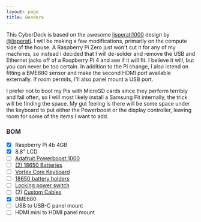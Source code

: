 ```yaml
---
layout: page
title: Bender4
---
```


This CyberDeck is based on the awesome [lisperati1000]() design by [@lisperati](https://twitter.com/lisperati). I will be making a few modifications, primarily on the compute side of the house. A Raspberry Pi Zero just won't cut it for any of my machines, so instead I decided that I will de-solder and remove the USB and Ethernet jacks off of a Raspberry Pi 4 and see if it will fit. I believe it will, but you can never be too certain. In addition to the Pi change, I also intend on fitting a BME680 sensor and make the second HDMI port available externally. If room permits, I'll also panel mount a USB port.

I prefer not to boot my Pis with MicroSD cards since they perform terribly and fail often, so I will most likely install a Samsung Fit internally, the trick will be finding the space. My gut feeling is there will be some space under the keyboard to put either the Powerboost or the display controller, leaving room for some of the items I want to add.

### BOM

- [x] Raspberry Pi 4b 4GB
- [x] 8.8" LCD
- [ ] [Adafruit Powerboost 1000](https://www.adafruit.com/product/2465)
- [ ] [(2) 18650 Batteries](https://www.adafruit.com/product/354)
- [ ] [Vortex Core Keyboard](https://mechanicalkeyboards.com/shop/index.php?l=product_list&c=375)
- [ ] [18650 battery holders](https://www.amazon.com/gp/product/B07CWKGZXW)
- [ ] [Locking power switch](https://www.amazon.com/gp/product/B07MQ86LYD)
- [ ] (2) [Custom Cables](https://www.adafruit.com/category/997)
- [x] BME680
- [ ] USB to USB-C panel mount
- [ ] HDMI mini to HDMI panel mount